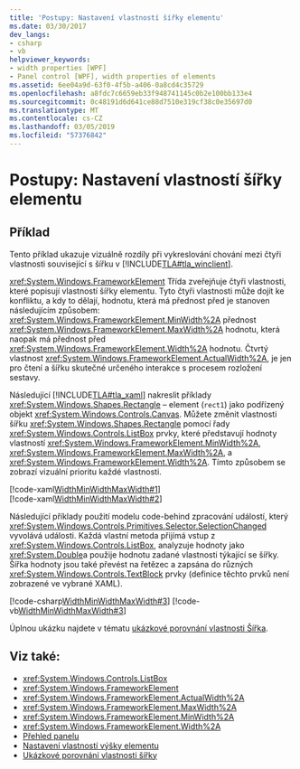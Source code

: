 ```yaml
---
title: 'Postupy: Nastavení vlastností šířky elementu'
ms.date: 03/30/2017
dev_langs:
- csharp
- vb
helpviewer_keywords:
- width properties [WPF]
- Panel control [WPF], width properties of elements
ms.assetid: 6ee04a9d-63f0-4f5b-a406-0a8cd4c35729
ms.openlocfilehash: a8fdc7c6659eb33f948741145c0b2e100bb133e4
ms.sourcegitcommit: 0c48191d6d641ce88d7510e319cf38c0e35697d0
ms.translationtype: MT
ms.contentlocale: cs-CZ
ms.lasthandoff: 03/05/2019
ms.locfileid: "57376842"
---
```

# <a name="how-to-set-the-width-properties-of-an-element"></a>Postupy: Nastavení vlastností šířky elementu
## <a name="example"></a>Příklad  
 Tento příklad ukazuje vizuálně rozdíly při vykreslování chování mezi čtyři vlastnosti související s šířku v [!INCLUDE[TLA#tla_winclient](../../../../includes/tlasharptla-winclient-md.md)].  
  
 <xref:System.Windows.FrameworkElement> Třída zveřejňuje čtyři vlastnosti, které popisují vlastností šířky elementu. Tyto čtyři vlastnosti může dojít ke konfliktu, a kdy to dělají, hodnotu, která má přednost před je stanoven následujícím způsobem: <xref:System.Windows.FrameworkElement.MinWidth%2A> přednost <xref:System.Windows.FrameworkElement.MaxWidth%2A> hodnotu, která naopak má přednost před <xref:System.Windows.FrameworkElement.Width%2A> hodnotu. Čtvrtý vlastnost <xref:System.Windows.FrameworkElement.ActualWidth%2A>, je jen pro čtení a šířku skutečné určeného interakce s procesem rozložení sestavy.  
  
 Následující [!INCLUDE[TLA#tla_xaml](../../../../includes/tlasharptla-xaml-md.md)] nakreslit příklady <xref:System.Windows.Shapes.Rectangle> – element (`rect1`) jako podřízený objekt <xref:System.Windows.Controls.Canvas>. Můžete změnit vlastnosti šířku <xref:System.Windows.Shapes.Rectangle> pomocí řady <xref:System.Windows.Controls.ListBox> prvky, které představují hodnoty vlastností <xref:System.Windows.FrameworkElement.MinWidth%2A>, <xref:System.Windows.FrameworkElement.MaxWidth%2A>, a <xref:System.Windows.FrameworkElement.Width%2A>. Tímto způsobem se zobrazí vizuální prioritu každé vlastnosti.  
  
 [!code-xaml[WidthMinWidthMaxWidth#1](~/samples/snippets/csharp/VS_Snippets_Wpf/WidthMinWidthMaxWidth/CSharp/Window1.xaml#1)]  
[!code-xaml[WidthMinWidthMaxWidth#2](~/samples/snippets/csharp/VS_Snippets_Wpf/WidthMinWidthMaxWidth/CSharp/Window1.xaml#2)]  
  
 Následující příklady použití modelu code-behind zpracování událostí, který <xref:System.Windows.Controls.Primitives.Selector.SelectionChanged> vyvolává události. Každá vlastní metoda přijímá vstup z <xref:System.Windows.Controls.ListBox>, analyzuje hodnoty jako <xref:System.Double>a použije hodnotu zadané vlastnosti týkající se šířky. Šířka hodnoty jsou také převést na řetězec a zapsána do různých <xref:System.Windows.Controls.TextBlock> prvky (definice těchto prvků není zobrazené ve vybrané XAML).  
  
 [!code-csharp[WidthMinWidthMaxWidth#3](~/samples/snippets/csharp/VS_Snippets_Wpf/WidthMinWidthMaxWidth/CSharp/Window1.xaml.cs#3)]
 [!code-vb[WidthMinWidthMaxWidth#3](~/samples/snippets/visualbasic/VS_Snippets_Wpf/WidthMinWidthMaxWidth/VisualBasic/Window1.xaml.vb#3)]  
  
 Úplnou ukázku najdete v tématu [ukázkové porovnání vlastnosti Šířka](https://go.microsoft.com/fwlink/?LinkID=160050).  
  
## <a name="see-also"></a>Viz také:
- <xref:System.Windows.Controls.ListBox>
- <xref:System.Windows.FrameworkElement>
- <xref:System.Windows.FrameworkElement.ActualWidth%2A>
- <xref:System.Windows.FrameworkElement.MaxWidth%2A>
- <xref:System.Windows.FrameworkElement.MinWidth%2A>
- <xref:System.Windows.FrameworkElement.Width%2A>
- [Přehled panelu](panels-overview.md)
- [Nastavení vlastností výšky elementu](how-to-set-the-height-properties-of-an-element.md)
- [Ukázkové porovnání vlastnosti šířky](https://go.microsoft.com/fwlink/?LinkID=160050)
